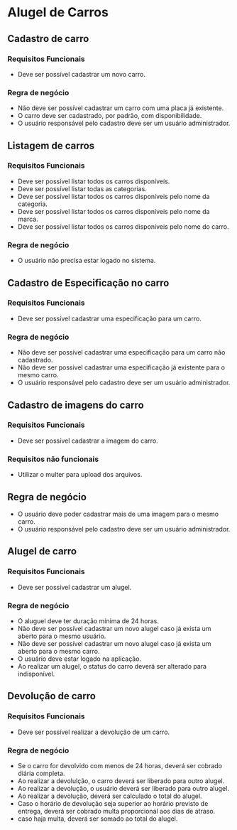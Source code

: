 # Alugel de Carros
## Cadastro de carro

### Requisitos Funcionais
- Deve ser possível cadastrar um novo carro.

### Regra de negócio
- Não deve ser possível cadastrar um carro com uma placa já existente.
- O carro deve ser cadastrado, por padrão, com disponibilidade.
- O usuário responsável pelo cadastro deve ser um usuário administrador.
## Listagem de carros

### Requisitos Funcionais
- Deve ser possível listar todos os carros disponíveis.
- Deve ser possível listar todas as categorias.
- Deve ser possível listar todos os carros disponíveis pelo nome da categoria.
- Deve ser possível listar todos os carros disponíveis pelo nome da marca.
- Deve ser possível listar todos os carros disponíveis pelo nome do carro.

### Regra de negócio
- O usuário não precisa estar logado no sistema.

## Cadastro de Especificação no carro

### Requisitos Funcionais
- Deve ser possível cadastrar uma especificação para um carro.

### Regra de negócio
- Não deve ser possível cadastrar uma especificação para um carro não cadastrado.
- Não deve ser possivel cadastrar uma especificação já existente para o mesmo carro.
- O usuário responsável pelo cadastro deve ser um usuário administrador.

## Cadastro de imagens do carro

### Requisitos Funcionais
- Deve ser possível cadastrar a imagem do carro.

### Requisitos não funcionais
- Utilizar o multer para upload dos arquivos.

## Regra de negócio
- O usuário deve poder cadastrar mais de uma imagem para o mesmo carro.
- O usuário responsável pelo cadastro deve ser um usuário administrador.

## Alugel de carro

### Requisitos Funcionais
- Deve ser possível cadastrar um alugel.

### Regra de negócio
- O aluguel deve ter duração mínima de 24 horas.
- Não deve ser possível cadastrar um novo alugel caso já exista um aberto para o mesmo usuário.
- Não deve ser possível cadastrar um novo alugel caso já exista um aberto para o mesmo carro.
- O usuário deve estar logado na aplicação.
- Ao realizar um alugel, o status do carro deverá ser alterado para indisponível.

## Devolução de carro

### Requisitos Funcionais
- Deve ser possível realizar a devolução de um carro.

### Regra de negócio
- Se o carro for devolvido com menos de 24 horas, deverá ser cobrado diária completa.
- Ao realizar a devolulção, o carro deverá ser liberado para outro alugel.
- Ao realizar a devolução, o usuário deverá ser liberado para outro alugel.
- Ao realizar a devolução, deverá ser calculado o total do alugel.
- Caso o horário de devolução seja superior ao horário previsto de entrega, deverá ser cobrado multa proporcional aos dias de atraso.
- caso haja multa, deverá ser somado ao total do alugel.
